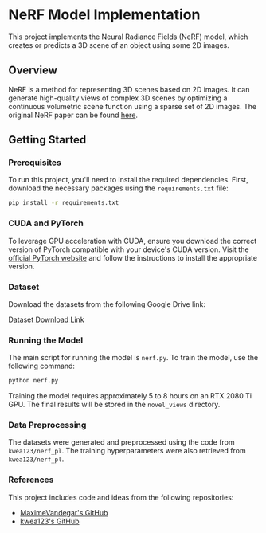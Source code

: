 # NeRF Model Implementation

This project implements the Neural Radiance Fields (NeRF) model, which creates or predicts a 3D scene of an object using some 2D images.

## Overview

NeRF is a method for representing 3D scenes based on 2D images. It can generate high-quality views of complex 3D scenes by optimizing a continuous volumetric scene function using a sparse set of 2D images. The original NeRF paper can be found [here](https://arxiv.org/abs/2003.08934).

## Getting Started

### Prerequisites

To run this project, you'll need to install the required dependencies. First, download the necessary packages using the `requirements.txt` file:

```bash
pip install -r requirements.txt
```


### CUDA and PyTorch

To leverage GPU acceleration with CUDA, ensure you download the correct version of PyTorch compatible with your device's CUDA version. Visit the [official PyTorch website](https://pytorch.org/get-started/locally/) and follow the instructions to install the appropriate version.

### Dataset

Download the datasets from the following Google Drive link:

[Dataset Download Link](https://drive.google.com/drive/folders/18bwm-RiHETRCS5yD9G00seFIcrJHIvD-?usp=sharing)


### Running the Model

The main script for running the model is `nerf.py`. To train the model, use the following command:

```bash
python nerf.py
```
Training the model requires approximately 5 to 8 hours on an RTX 2080 Ti GPU. The final results will be stored in the `novel_views` directory.

### Data Preprocessing

The datasets were generated and preprocessed using the code from `kwea123/nerf_pl`. The training hyperparameters were also retrieved from `kwea123/nerf_pl`.

### References

This project includes code and ideas from the following repositories:

- [MaximeVandegar's GitHub](https://github.com/MaximeVandegar)
- [kwea123's GitHub](https://github.com/kwea123)




